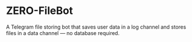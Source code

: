 # ZERO-FileBot
A Telegram file storing bot that saves user data in a log channel and stores files in a data channel — no database required.
